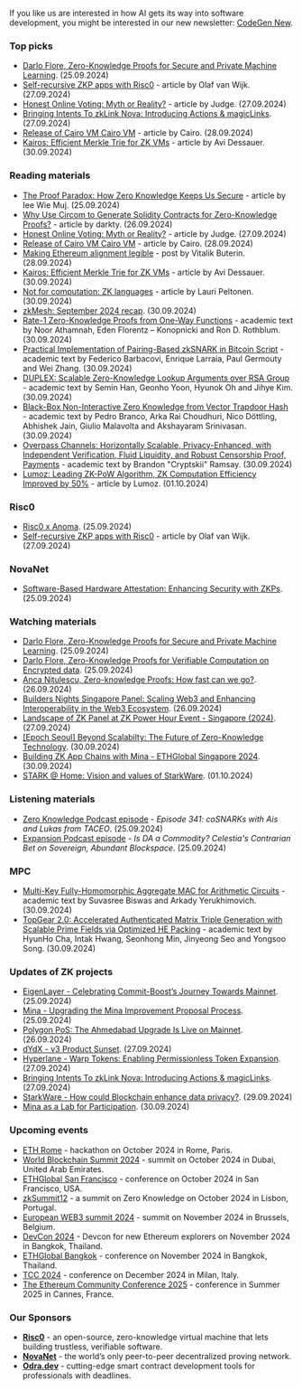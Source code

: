 If you like us are interested in how AI gets its way into software development, you might be interested in our new newsletter: [CodeGen New](https://codegen.substack.com/p/codegen-news-for-2024-09-16). 

### Top picks
* [Darlo Flore, Zero-Knowledge Proofs for Secure and Private Machine Learning](https://www.youtube.com/watch?v=S44CUxpV1Ac). (25.09.2024)
* [Self-recursive ZKP apps with Risc0](https://ovanwijk.medium.com/self-recursive-zkp-apps-with-risc0-31a43491b485) - article by Olaf van Wijk. (27.09.2024)
* [Honest Online Voting: Myth or Reality?](https://hackernoon.com/honest-online-voting-myth-or-reality) - article by Judge. (27.09.2024)
* [Bringing Intents To zkLink Nova: Introducing Actions & magicLinks](https://blog.zk.link/bringing-intents-to-zklink-nova-introducing-actions-magiclinks-9a0a67baaea1). (27.09.2024)
* [Release of Cairo VM Cairo VM](https://zksecurity.github.io/stark-book/cairo/cairo_vm.html) - article by Cairo. (28.09.2024)
* [Kairos: Efficient Merkle Trie for ZK VMs](https://medium.com/casperblockchain/introducing-kairos-trie-an-efficient-merkle-trie-for-zk-vms-43e023786e64) - article by Avi Dessauer. (30.09.2024)

### Reading materials 
* [The Proof Paradox: How Zero Knowledge Keeps Us Secure](https://medium.com/@ieee.wiemuj/the-proof-paradox-how-zero-knowledge-keeps-us-secure-c744901c80e2) - article by Iee Wie Muj. (25.09.2024)
* [Why Use Circom to Generate Solidity Contracts for Zero-Knowledge Proofs?](https://coinsbench.com/why-use-circom-to-generate-solidity-contracts-for-zero-knowledge-proofs-263cea122b7d) - article by darkty. (26.09.2024)
* [Honest Online Voting: Myth or Reality?](https://hackernoon.com/honest-online-voting-myth-or-reality) - article by Judge. (27.09.2024)
* [Release of Cairo VM Cairo VM](https://zksecurity.github.io/stark-book/cairo/cairo_vm.html) - article by Cairo. (28.09.2024)
* [Making Ethereum alignment legible](https://vitalik.eth.limo/general/2024/09/28/alignment.html) - post by Vitalik Buterin. (28.09.2024)
* [Kairos: Efficient Merkle Trie for ZK VMs](https://medium.com/casperblockchain/introducing-kairos-trie-an-efficient-merkle-trie-for-zk-vms-43e023786e64) - article by Avi Dessauer. (30.09.2024)
* [Not for computation: ZK languages](https://medium.com/@laurippeltonen/not-for-computation-zk-languages-990ead4bdfeb) - article by Lauri Peltonen. (30.09.2024)
* [zkMesh: September 2024 recap](https://zkmesh.substack.com/p/zkmesh-september-2024-recap). (30.09.2024)
* [Rate-1 Zero-Knowledge Proofs from One-Way Functions](https://eprint.iacr.org/2024/1493.pdf) - academic text by Noor Athamnah, Eden Florentz – Konopnicki and Ron D. Rothblum. (30.09.2024)
* [Practical Implementation of Pairing-Based zkSNARK in Bitcoin Script](https://eprint.iacr.org/2024/1498.pdf) - academic text by Federico Barbacovi, Enrique Larraia, Paul Germouty and Wei Zhang. (30.09.2024) 
* [DUPLEX: Scalable Zero-Knowledge Lookup Arguments over RSA Group](https://eprint.iacr.org/2024/1509.pdf) - academic text by Semin Han, Geonho Yoon, Hyunok Oh and Jihye Kim. (30.09.2024)
* [Black-Box Non-Interactive Zero Knowledge from Vector Trapdoor Hash](https://eprint.iacr.org/2024/1514.pdf) - academic text by Pedro Branco, Arka Rai Choudhuri, Nico Döttling, Abhishek Jain, Giulio Malavolta and Akshayaram Srinivasan. (30.09.2024)
* [Overpass Channels: Horizontally Scalable, Privacy-Enhanced, with Independent Verification, Fluid Liquidity, and Robust Censorship Proof, Payments](https://eprint.iacr.org/2024/1526.pdf) - academic text by Brandon "Cryptskii" Ramsay. (30.09.2024)
* [Lumoz: Leading ZK-PoW Algorithm, ZK Computation Efficiency Improved by 50%](https://hackernoon.com/lumoz-leading-zk-pow-algorithm-zk-computation-efficiency-improved-by-50percent) - article by Lumoz. (01.10.2024)
 
### Risc0
* [Risc0 x Anoma](https://x.com/RiscZero/status/1839315774680281235). (25.09.2024)
* [Self-recursive ZKP apps with Risc0](https://ovanwijk.medium.com/self-recursive-zkp-apps-with-risc0-31a43491b485) - article by Olaf van Wijk. (27.09.2024)
 
### NovaNet 
* [Software-Based Hardware Attestation: Enhancing Security with ZKPs](https://www.novanet.xyz/blog/software-based-hardware-attestation-enhancing-security-with-zkps). (25.09.2024)
 
### Watching materials
* [Darlo Flore, Zero-Knowledge Proofs for Secure and Private Machine Learning](https://www.youtube.com/watch?v=S44CUxpV1Ac). (25.09.2024)
* [Darlo Flore, Zero-Knowledge Proofs for Verifiable Computation on Encrypted data](https://www.youtube.com/watch?v=v6EdCr3MEbY). (25.09.2024)
* [Anca Nitulescu, Zero-knowledge Proofs: How fast can we go?](https://www.youtube.com/watch?v=g5Jxu8ABM-o). (26.09.2024)
* [Builders Nights Singapore Panel: Scaling Web3 and Enhancing Interoperability in the Web3 Ecosystem](https://www.youtube.com/watch?v=CBMgNo60P6s). (26.09.2024)
* [Landscape of ZK Panel at ZK Power Hour Event - Singapore (2024)](https://www.youtube.com/watch?v=dEmL6oum-88). (27.09.2024)
* [[Epoch Seoul] Beyond Scalabilty: The Future of Zero-Knowledge Technology](https://www.youtube.com/watch?v=azwXFlfExEA). (30.09.2024)
* [Building ZK App Chains with Mina - ETHGlobal Singapore 2024](https://www.youtube.com/watch?v=3J51qkt4nQY). (30.09.2024)
* [STARK @ Home: Vision and values of StarkWare](https://www.youtube.com/watch?v=G5StNhWDNeA). (01.10.2024)
 
### Listening materials
* [Zero Knowledge Podcast episode](https://zeroknowledge.fm/341-2/) - *Episode 341: coSNARKs with Ais and Lukas from TACEO*. (25.09.2024)
* [Expansion Podcast episode](https://www.youtube.com/watch?v=0RnqqEwBkQo) - *Is DA a Commodity? Celestia's Contrarian Bet on Sovereign, Abundant Blockspace*. (25.09.2024)
 
### MPC
* [Multi-Key Fully-Homomorphic Aggregate MAC for Arithmetic Circuits](https://eprint.iacr.org/2024/1499.pdf) - academic text by Suvasree Biswas and Arkady Yerukhimovich. (30.09.2024)
* [TopGear 2.0: Accelerated Authenticated Matrix Triple Generation with Scalable Prime Fields via Optimized HE Packing](https://eprint.iacr.org/2024/1502.pdf) - academic text by HyunHo Cha, Intak Hwang, Seonhong Min, Jinyeong Seo and Yongsoo Song. (30.09.2024)

### Updates of ZK projects
* [EigenLayer - Celebrating Commit-Boost’s Journey Towards Mainnet](https://www.blog.eigenlayer.xyz/celebrating-commit-boost/). (25.09.2024)
* [Mina - Upgrading the Mina Improvement Proposal Process](https://minaprotocol.com/blog/upgrading-the-mina-improvement-proposal-process). (25.09.2024)
* [Polygon PoS: The Ahmedabad Upgrade Is Live on Mainnet](https://polygon.technology/blog/polygon-pos-the-ahmedabad-upgrade-is-live-on-mainnet). (26.09.2024)
* [dYdX - v3 Product Sunset](https://dydx.exchange/blog/v3-product-sunset). (27.09.2024)
* [Hyperlane - Warp Tokens: Enabling Permissionless Token Expansion](https://medium.com/hyperlane/warp-tokens-the-permissionless-interchain-standard-86814bdf0582). (27.09.2024)
* [Bringing Intents To zkLink Nova: Introducing Actions & magicLinks](https://blog.zk.link/bringing-intents-to-zklink-nova-introducing-actions-magiclinks-9a0a67baaea1). (27.09.2024)
* [StarkWare - How could Blockchain enhance data privacy?](https://starkware.co/blog/how-could-blockchain-enhance-data-privacy/). (29.09.2024)
* [Mina as a Lab for Participation](https://minaprotocol.com/blog/mina-as-a-lab-for-participation). (30.09.2024)

### Upcoming events
* [ETH Rome](https://form.jotform.com/241011812625343) - hackathon on October 2024 in Rome, Paris.
* [World Blockchain Summit 2024](https://worldblockchainsummit.com/dxb-oct-24/) - summit on October 2024 in Dubai, United Arab Emirates.
* [ETHGlobal San Francisco](https://ethglobal.com/events/sanfrancisco2024) - conference on October 2024 in San Francisco, USA.
* [zkSummit12](https://www.zksummit.com/) - a summit on Zero Knowledge on October 2024 in Lisbon, Portugal.
* [European WEB3 summit 2024](https://www.web3eurosummit.eu/) - summit on November 2024 in Brussels, Belgium.
* [DevCon 2024](https://devcon.org/) - Devcon for new Ethereum explorers on November 2024 in Bangkok, Thailand.
* [ETHGlobal Bangkok](https://ethglobal.com/events/bangkok) - conference on November 2024 in Bangkok, Thailand. 
* [TCC 2024](https://tcc.iacr.org/2024/) - conference on December 2024 in Milan, Italy.
* [The Ethereum Community Conference 2025](https://ethcc.io/) - conference in Summer 2025 in Cannes, France.

### Our Sponsors
* **[Risc0](https://www.risczero.com/)** - an open-source, zero-knowledge virtual machine that lets building trustless, verifiable software.
* **[NovaNet](https://www.novanet.xyz/)** - the world’s only peer-to-peer decentralized proving network.
* **[Odra.dev](https://odra.dev)** - cutting-edge smart contract development tools for professionals with deadlines.
